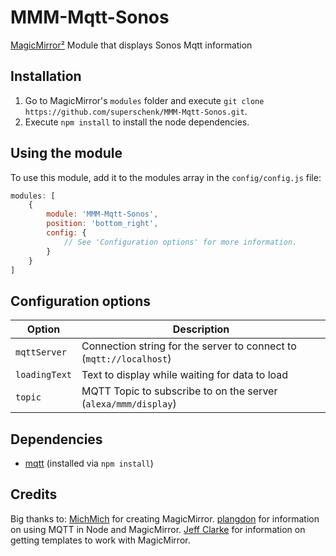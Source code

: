 # MMM-Mqtt-Sonos
[MagicMirror²](https://github.com/MichMich/MagicMirror) Module that displays Sonos Mqtt information

## Installation
1. Go to MagicMirror's `modules` folder and execute `git clone https://github.com/superschenk/MMM-Mqtt-Sonos.git`.
2. Execute `npm install` to install the node dependencies.

## Using the module

To use this module, add it to the modules array in the `config/config.js` file:
````javascript
modules: [
	{
		module: 'MMM-Mqtt-Sonos',
		position: 'bottom_right',
		config: {
			// See 'Configuration options' for more information.
		}
	}
]
````

## Configuration options

| Option  | Description  |
|---|---|
| `mqttServer`  | Connection string for the server to connect to (`mqtt://localhost`)  |
| `loadingText`  | Text to display while waiting for data to load  |
| `topic`  | MQTT Topic to subscribe to on the server (`alexa/mmm/display`)  |


## Dependencies
- [mqtt](https://www.npmjs.com/package/mqtt) (installed via `npm install`)

## Credits
Big thanks to:
[MichMich](https://magicmirror.builders) for creating MagicMirror.
[plangdon](https://github.com/plangdon/MMM-mqtt_display) for information on using MQTT in Node and MagicMirror.
[Jeff Clarke](https://github.com/jclarke0000/MMM-DarkSkyForecast) for information on getting templates to work with MagicMirror.
